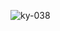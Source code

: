 ![ky-038](https://github.com/GgeraA/Links_AIOT/assets/142055522/e63b64f1-8de3-4fdd-b856-6c423c3b576f)
